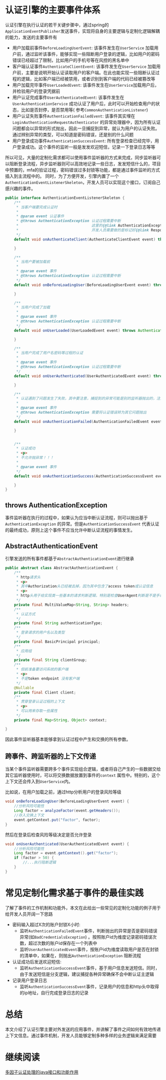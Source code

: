 # 认证引擎的主要事件体系

认证引擎在执行认证的若干关键步骤中，通过spring的`ApplicationEventPublisher`发送事件，实现将自身的主要逻辑与定制化逻辑解耦的能力，发送的主要事件有

* 用户加载前事件`BeforeLoadingUserEvent`: 该事件发生在`UserService`
  加载用户前，通过监听该事件，能够实现一些阻断用户登录的逻辑，比如用户的密码错误已经超过了限制，比如用户的手机号等在风控的黑名单中
* 客户端认证事件`AuthenticateClientEvent`: 该事件发生在`UserService`
  加载用户前，主要是说明开始认证读取用户的客户端。在此也能实现一些阻断认证过程的逻辑，比如客户端已经被禁用，或者识别到客户端的代码已经被篡改等
* 用户加载完毕事件`UserLoadedEvent`: 该事件发生在`UserService`加载用户后，并检验用户的登录凭据前
* 用户认证完成事件`UserAuthenticatedEvent`: 该事件发生在`UserAuthenticationService`
  成功认证了用户后，此时可以开始检查用户的状态，比如是否封停，是否禁用等(
  参考`CommonAuthenticationListener`)
* 用户认证失败事件`AuthenticationFailedEvent`: 该事件其实埋在`LoginAuthenticationRequestAuthenticator`
  的异常处理器中，因为所有认证问题都会以异常的形式抛出，因此一旦捕捉到异常，就认为用户的认证失败。通过辨别异常的类型，可以知道是密码错误，还是别的什么问题
* 用户登录成功事件`AuthenticationSuccessEvent`: 所有登录检查已经完毕，用户登录成功。这个事件的监听一般是发发欢迎短信，记录一下登录日志等等

所以可见，大量的定制化需求都可以使用事件监听器的方式来完成，同步监听器可以阻断登录流程，异步监听器则可以高效地记录一些日志，发发短信什么的，项目中预置的，mfa的验证过程，密码错误过多封锁等功能，都是通过事件监听的方式插入到主流程中的。
同时，为了方便开发，引擎内置了一个`AuthenticationEventListenerSkeleton`，开发人员可以实现这个接口，订阅自己感兴趣的事件。

```java
public interface AuthenticationEventListenerSkeleton {
    /**
     * 当客户端要完成认证时
     *
     * @param event 认证事件
     * @throws AuthenticationException 认证过程需要中断
     *                                 这里的{@link AuthenticationException}会被引擎转为{@link OAuth2AuthenticationException}
     *                                 开发人员需要做的是标记好{@link ResponseStatus}和{@link OAuth2ErrorCode}
     */
    default void onAuthenticateClient(AuthenticateClientEvent event) throws AuthenticationException {

    }

    /**
     * 当用户要被加载前
     *
     * @param event 事件
     * @throws AuthenticationException 认证过程需要中断
     */
    default void onBeforeLoadingUser(BeforeLoadingUserEvent event) throws AuthenticationException {

    }

    /**
     * 当用户完成了加载
     *
     * @param event 事件
     * @throws AuthenticationException 认证过程需要中断
     */
    default void onUserLoaded(UserLoadedEvent event) throws AuthenticationException {

    }

    /**
     * 当用户完成了用户名密码等过程的认证
     *
     * @param event 事件
     * @throws AuthenticationException 认证过程需要中断
     */
    default void onUserAuthenticated(UserAuthenticatedEvent event) throws AuthenticationException {

    }

    /**
     * 认证遇到了问题发生了失败，其中要注意，捕捉到的异常可能是别的监听器抛出的，注意分辨哪些要处理哪些不要
     *
     * @param event 事件
     * @throws AuthenticationException 需要将认证错误转为其它问题抛出
     */
    default void onAuthenticationFailed(AuthenticationFailedEvent event) throws AuthenticationException {

    }


    /**
     * 认证成功
     * <p>
     * 不允许抛异常！！！
     *
     * @param event 事件
     */
    default void onAuthenticationSuccess(AuthenticationSuccessEvent event) {

    }
}
```

## throws AuthenticationException

事件监听器在执行的过程中，如果认为应当中断认证流程，则可以抛出基于`AuthenticationException`
的异常。但是`AuthenticationSuccessEvent`
代表认证的最终成功，原则上这个事件不应当允许中断认证流程的事情发生。

## AbstractAuthenticationEvent

引擎发送的所有事件都基于`AbstractAuthenticationEvent`进行继承

```java
public abstract class AbstractAuthenticationEvent {
    /**
     * http请求头
     * <p>
     * 其中Authorization头已经被去掉，因为其中包含了access token或认证信息
     * <p>
     * http头用于给实现类一些基本的请求判断逻辑，特别是检查UserAgent判断是不是手机端，以及来源ip等
     */
    private final MultiValueMap<String, String> headers;
    /**
     * 认证方式
     */
    private final String authenticationType;
    /**
     * 登录请求的用户名以及类型
     */
    private final BasicPrincipal principal;
    /**
     * 应用组
     */
    private final String clientGroup;
    /**
     * 但前准备要访问系统的客户端
     * <p>
     * 不是token endpoint 没有客户端
     */
    @Nullable
    private final Client client;
    /**
     * 贯穿登录认证过程的上下文
     * <p>
     * 可以用来存取一些属性
     */
    private final Map<String, Object> context;

}
```

因此事件监听器基本能够拿到认证过程中产生和交换的所有参数。

## 跨事件、跨监听器的上下文传递

当某个事件监听器需要跨多个事件实现组合逻辑，或者将自己产生的一些数据交给其它监听器使用时，可以将交换数据放置到事件的`context`
属性中。特别的，这个上下文还会传入到`UserService`内。

比如说，在用户加载之前，通过http分析用户的登录风险等级

```groovy
void onBeforeLoadingUser(BeforeLoadingUserEvent event) {
    //分析风险可能性
    Long factor = analyzeFactor(event.getHeaders());
    //存入交换上下文
    event.getContext.put("factor", factor);
}
```

然后在登录后检查风险等级决定是否允许登录

```groovy
void onUserAuthenticated(UserAuthenticatedEvent event) {
    //分析风险可能性
    Long factor = event.getContext().get("factor");
    if (factor > 50) {
        //...执行阻断逻辑
    }
}
```

# 常见定制化需求基于事件的最佳实践

了解了事件的工作机制和功能外，本文在此给出一些常见的定制化功能的例子用于给开发人员开阔一下思路

* 密码输入超过X次的账户封锁X小时:
    * 监听`AuthenticationFailedEvent`事件，判断抛出的异常是否是密码错误异常(如`BadCredentialsException`)
      。按照账户id为维度记录密码错误次数，超过次数的账户id保存在一个列表中
    * 监听`UserAuthenticatedEvent`事件，按账户id为维度读取用户是否在封锁的清单中，如果在，则抛出`AuthenticationException`
      阻断流程
* 认证成功后发送欢迎短信:
    * 监听`AuthenticationSuccessEvent`事件，基于用户信息发送短信。同时，由于发送短信是分支逻辑，建议捕捉各种异常确保不会中断认证主逻辑
* 记录用户登录日志
    * 监听`AuthenticationSuccessEvent`事件，记录用户的信息和http头中取得的ip地址，自行完成登录日志的记录

# 总结

本文介绍了认证引擎主要对外发送的应用事件，并讲解了事件之间如何有效地传递上下文信息。通过事件机制，开发人员能够定制多种多样的业务逻辑来满足需要

# 继续阅读

[多因子认证处理的java接口和功能作用](多因子认证处理的java接口和功能作用.md)